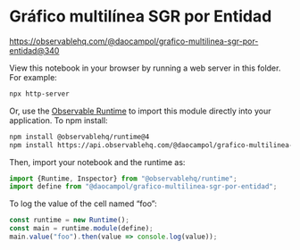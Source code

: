 # Gráfico multilínea SGR por Entidad

https://observablehq.com/@daocampol/grafico-multilinea-sgr-por-entidad@340

View this notebook in your browser by running a web server in this folder. For
example:

~~~sh
npx http-server
~~~

Or, use the [Observable Runtime](https://github.com/observablehq/runtime) to
import this module directly into your application. To npm install:

~~~sh
npm install @observablehq/runtime@4
npm install https://api.observablehq.com/@daocampol/grafico-multilinea-sgr-por-entidad@340.tgz?v=3
~~~

Then, import your notebook and the runtime as:

~~~js
import {Runtime, Inspector} from "@observablehq/runtime";
import define from "@daocampol/grafico-multilinea-sgr-por-entidad";
~~~

To log the value of the cell named “foo”:

~~~js
const runtime = new Runtime();
const main = runtime.module(define);
main.value("foo").then(value => console.log(value));
~~~
